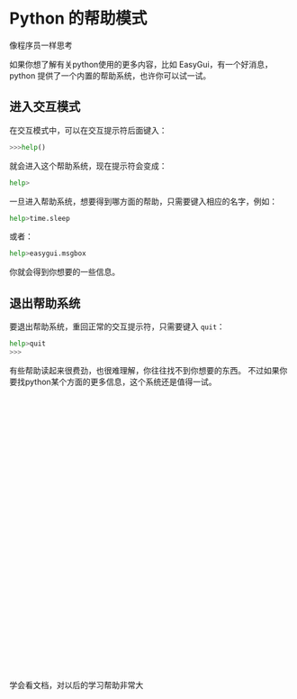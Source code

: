 # Python 的帮助模式

像程序员一样思考

如果你想了解有关python使用的更多内容，比如 EasyGui，有一个好消息，python 提供了一个内置的帮助系统，也许你可以试一试。

## 进入交互模式

在交互模式中，可以在交互提示符后面键入：

```python
>>>help()
```

就会进入这个帮助系统，现在提示符会变成：

```python
help>
```

一旦进入帮助系统，想要得到哪方面的帮助，只需要键入相应的名字，例如：

```python
help>time.sleep
```

或者：

```python
help>easygui.msgbox
```

你就会得到你想要的一些信息。

## 退出帮助系统

要退出帮助系统，重回正常的交互提示符，只需要键入 `quit`：

```python
help>quit
>>>
```

有些帮助读起来很费劲，也很难理解，你往往找不到你想要的东西。
不过如果你要找python某个方面的更多信息，这个系统还是值得一试。

<div class="alert alert-info shadow-lg mt-24">
    <div>
      <svg xmlns="http://www.w3.org/2000/svg" fill="none" viewBox="0 0 24 24" class="stroke-current flex-shrink-0 w-6 h-6"><path stroke-linecap="round" stroke-linejoin="round" stroke-width="2" d="M13 16h-1v-4h-1m1-4h.01M21 12a9 9 0 11-18 0 9 9 0 0118 0z"></path></svg>
      <span>学会看文档，对以后的学习帮助非常大</span>
    </div>
</div>